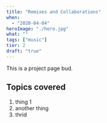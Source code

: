 ```yaml
---
title: "Remixes and Collaborations"
when: 
  - "2020-04-04"
heroImage: "./hero.jpg"
what: ""
tags: ["music"]
tier: 2
draft: "true"
---
```


This is a project page bud.

## Topics covered
1. thing 1
2. another thing
3. thrid